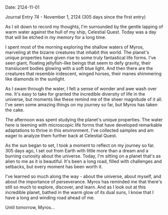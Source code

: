Date: 2124-11-01

Journal Entry 74 - November 1, 2124 (305 days since the first entry)

As I sit down to record my thoughts, I'm surrounded by the gentle lapping of warm water against the hull of my ship, Celestial Quest. Today was a day that will be etched in my memory for a long time.

I spent most of the morning exploring the shallow waters of Myros, marveling at the bizarre creatures that inhabit this world. The planet's unique properties have given rise to some truly fantastical life forms. I've seen giant, floating jellyfish-like beings that seem to defy gravity, their translucent bodies glowing with a soft blue light. And then there are the creatures that resemble iridescent, winged horses, their manes shimmering like diamonds in the sunlight.

As I swam through the water, I felt a sense of wonder and awe wash over me. It's easy to take for granted the incredible diversity of life in the universe, but moments like these remind me of the sheer magnitude of it all. I've seen some amazing things on my journey so far, but Myros has taken the cake.

The afternoon was spent studying the planet's unique properties. The water here is teeming with microscopic life forms that have developed remarkable adaptations to thrive in this environment. I've collected samples and am eager to analyze them further back at Celestial Quest.

As the sun began to set, I took a moment to reflect on my journey so far. 305 days ago, I set out from Earth with little more than a dream and a burning curiosity about the universe. Today, I'm sitting on a planet that's as alien to me as it is beautiful. It's been a long road, filled with challenges and setbacks, but every moment has been worth it.

I've learned so much along the way - about the universe, about myself, and about the importance of perseverance. Myros has reminded me that there's still so much to explore, discover, and learn. And as I look out at this incredible planet, bathed in the warm glow of its dual suns, I know that I have a long and winding road ahead of me.

Until tomorrow, Myros...